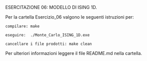 ESERCITAZIONE 06: MODELLO DI ISING 1D.

Per la cartella Esercizio_06 valgono le seguenti istruzioni per:

	compilare: make

	eseguire:  ./Monte_Carlo_ISING_1D.exe

	cancellare i file prodotti: make clean

 Per ulteriori informazioni leggere il file README.md nella cartella.
